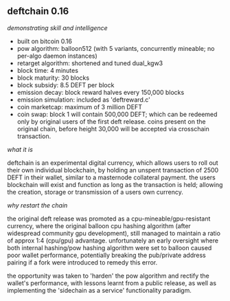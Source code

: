 ## deftchain 0.16
_demonstrating skill and intelligence_


- built on bitcoin 0.16
- pow algorithm: balloon512 (with 5 variants, concurrently mineable; no per-algo daemon instances)
- retarget algorithm: shortened and tuned dual_kgw3
- block time: 4 minutes
- block maturity: 30 blocks
- block subsidy: 8.5 DEFT per block
- emission decay: block reward halves every 150,000 blocks
- emission simulation: included as 'deftreward.c'
- coin marketcap: maximum of 3 million DEFT
- coin swap: block 1 will contain 500,000 DEFT; which can be redeemed only by original users of the first deft release.
             coins present on the original chain, before height 30,000 will be accepted via crosschain transaction.


_what it is_

deftchain is an experimental digital currency, which allows users to roll out their own individual blockchain,
by holding an unspent transaction of 2500 DEFT in their wallet, similar to a masternode collateral payment. the
users blockchain will exist and function as long as the transaction is held; allowing the creation, storage or
transmission of a users own currency.


_why restart the chain_

the original deft release was promoted as a cpu-mineable/gpu-resistant currency, where the original balloon cpu hashing
algorithm (after widespread community gpu development), still managed to maintain a ratio of approx 1:4 (cpu/gpu) advantage.
unfortunately an early oversight where both internal hashing/pow hashing algorithm were set to balloon caused poor wallet
performance, potentially breaking the pub/private address pairing if a fork were introduced to remedy this error.

the opportunity was taken to 'harden' the pow algorithm and rectify the wallet's performance, with lessons learnt from a
public release, as well as implementing the 'sidechain as a service' functionality paradigm.

